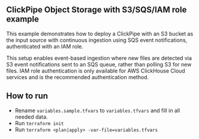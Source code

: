 ## ClickPipe Object Storage with S3/SQS/IAM role example

This example demonstrates how to deploy a ClickPipe with an S3 bucket as the input source with continuous ingestion using SQS event notifications, authenticated with an IAM role.

This setup enables event-based ingestion where new files are detected via S3 event notifications sent to an SQS queue, rather than polling S3 for new files. IAM role authentication is only available for AWS ClickHouse Cloud services and is the recommended authentication method.

## How to run

- Rename `variables.sample.tfvars` to `variables.tfvars` and fill in all needed data.
- Run `terraform init`
- Run `terraform <plan|apply> -var-file=variables.tfvars`
